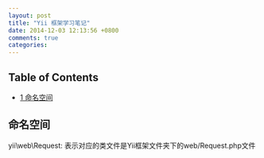 ```yaml
---
layout: post
title: "Yii 框架学习笔记"
date: 2014-12-03 12:13:56 +0800
comments: true
categories: 
---
```


<div id="table-of-contents">
<h2>Table of Contents</h2>
<div id="text-table-of-contents">
<ul>
<li><a href="#sec-1">1 命名空间</a></li>
</ul>
</div>
</div>

<div id="outline-container-1" class="outline-2">
<h2 id="sec-1">命名空间</h2>
<div class="outline-text-2" id="text-1">

<p>  yii\web\Request: 表示对应的类文件是Yii框架文件夹下的web/Request.php文件
</p>
</div>
</div>
